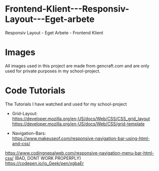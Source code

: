 # Frontend-Klient---Responsiv-Layout---Eget-arbete
Responsiv Layout - Eget Arbete - Frontend Klient

# Images
All images used in this project are made from gencraft.com and are only used for private purposes in my school-project.

# Code Tutorials
The Tutorials I have watched and used for my school-project

- Grid-Layout:<br>
https://developer.mozilla.org/en-US/docs/Web/CSS/CSS_grid_layout<br>
https://developer.mozilla.org/en-US/docs/Web/CSS/grid-template<br>

- Navigation-Bars:<br>
https://www.makeuseof.com/responsive-navigation-bar-using-html-and-css/

https://www.codingnepalweb.com/responsive-navigation-menu-bar-html-css/ (BAD, DONT WORK PROPERPLY)<br>
https://codepen.io/jo_Geek/pen/xgbaEr
